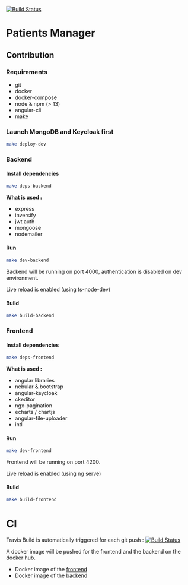 [![Build Status](https://travis-ci.org/akraxx/patients-manager.svg?branch=master)](https://travis-ci.org/akraxx/patients-manager)

# Patients Manager

## Contribution

### Requirements

* git
* docker
* docker-compose
* node & npm (> 13)
* angular-cli
* make

### Launch MongoDB and Keycloak first

```bash
make deploy-dev
```

### Backend

#### Install dependencies

```bash
make deps-backend
```

**What is used :**
* express
* inversify
* jwt auth
* mongoose
* nodemailer

#### Run

```bash
make dev-backend
```

Backend will be running on port 4000, authentication is disabled on dev environment.

Live reload is enabled (using ts-node-dev)

#### Build

```bash
make build-backend
```

### Frontend

#### Install dependencies

```bash
make deps-frontend
```

**What is used :**
* angular libraries
* nebular & bootstrap
* angular-keycloak
* ckeditor
* ngx-pagination
* echarts / chartjs
* angular-file-uploader
* intl

#### Run

```bash
make dev-frontend
```

Frontend will be running on port 4200.

Live reload is enabled (using ng serve)

#### Build

```bash
make build-frontend
```

# CI

Travis Build is automatically triggered for each git push : [![Build Status](https://travis-ci.org/akraxx/patients-manager.svg?branch=master)](https://travis-ci.org/akraxx/patients-manager)

A docker image will be pushed for the frontend and the backend on the docker hub.

* Docker image of the [frontend](https://hub.docker.com/repository/docker/akraxx/patients-manager-web/general)
* Docker image of the [backend](https://hub.docker.com/repository/docker/akraxx/patients-manager-api/general)

